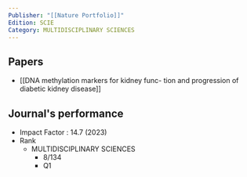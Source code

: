 ```yaml
---
Publisher: "[[Nature Portfolio]]"
Edition: SCIE
Category: MULTIDISCIPLINARY SCIENCES
---
```

## Papers
+ [[DNA methylation markers for kidney func- tion and progression of diabetic kidney disease]]

## Journal's performance 
+ Impact Factor : 14.7 (2023)
+ Rank 
	+ MULTIDISCIPLINARY SCIENCES
		+ 8/134
		+ Q1
